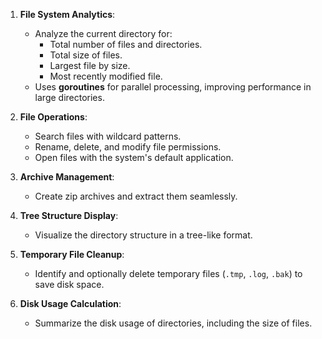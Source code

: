 1. **File System Analytics**:
   - Analyze the current directory for:
     - Total number of files and directories.
     - Total size of files.
     - Largest file by size.
     - Most recently modified file.
   - Uses **goroutines** for parallel processing, improving performance in large directories.

2. **File Operations**:
   - Search files with wildcard patterns.
   - Rename, delete, and modify file permissions.
   - Open files with the system's default application.

3. **Archive Management**:
   - Create zip archives and extract them seamlessly.

4. **Tree Structure Display**:
   - Visualize the directory structure in a tree-like format.

5. **Temporary File Cleanup**:
   - Identify and optionally delete temporary files (`.tmp`, `.log`, `.bak`) to save disk space.

6. **Disk Usage Calculation**:
   - Summarize the disk usage of directories, including the size of files.